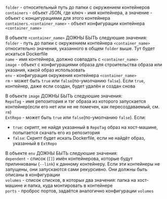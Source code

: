`folder` - относительный путь до папки с окружением контейнеров  
`containers` - объект JSON, где ключ - имя контейнера, а значение - объект с концигурациями для этого контейнера  
`containers.<container_name>` - объект конфигурации контейнера `<container_name>`  

В объекте `<container_name>` ДОЖНЫ БЫТЬ следуюшие значения:  
`folder` - путь до папки с окружением контейнера `<container_name>` относительно значения, указанного в общем `folder` выше. Тут будет искаться Dockerfile  
`name` - имя контейнера, должно совпадать с `<container_name>`  
`image` - объект с конфигурациями образа для строительства образа или указания, какой образ использовать  
`env` - конфигурация окружения контейнера `<container_name>`  
`rm` - может быть `true` или `false`(по-умолчанию `false`). Если `true`, контейнер, даже если создан, будет удалён и создан снова

В объекте `image` ДОЖНЫ БЫТЬ следуюшие значения:  
`RepoTag` - имя репозитория и тэг образа из которого запускается контейнер(если его нет или не не помечен, как пересоздаваемый, см. `rm`)  
`ExtRepo` - может быть `true` или `false`(по-умолчанию `false`). Если:

+ `true`: скрипт, не найдя указанный в `RepoTag` образ на хост-машине, попытается скачать его из репозитория  
+ `false`: Скрипт будет искать Dockerfile, если не найдёт образ, указанный в `ExtRepo`  

В объекте `env` ДОЖНЫ БЫТЬ следуюшие значения:  
`dependent` - список (`[]`) имён контейнерова, которые будут прилинкованы (`--link`) к данному контейнеру. Если эти контейнеры не запущены, они запускаются сами рекурсивно. Они должны быть описаны в конфигурации  
`volumes` - список списков, в которых два значения: папка на хост-машине и папка, куда монтировать в контейнере  
`ports` - проброс портов, задаётся аналогично конфигурации `volumes`
